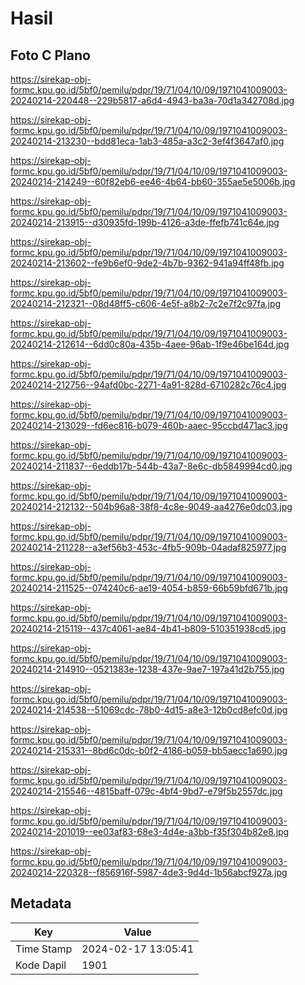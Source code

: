 # Hasil

## Foto C Plano

https://sirekap-obj-formc.kpu.go.id/5bf0/pemilu/pdpr/19/71/04/10/09/1971041009003-20240214-220448--229b5817-a6d4-4943-ba3a-70d1a342708d.jpg

https://sirekap-obj-formc.kpu.go.id/5bf0/pemilu/pdpr/19/71/04/10/09/1971041009003-20240214-213230--bdd81eca-1ab3-485a-a3c2-3ef4f3647af0.jpg

https://sirekap-obj-formc.kpu.go.id/5bf0/pemilu/pdpr/19/71/04/10/09/1971041009003-20240214-214249--60f82eb6-ee46-4b64-bb60-355ae5e5006b.jpg

https://sirekap-obj-formc.kpu.go.id/5bf0/pemilu/pdpr/19/71/04/10/09/1971041009003-20240214-213915--d30935fd-199b-4126-a3de-ffefb741c64e.jpg

https://sirekap-obj-formc.kpu.go.id/5bf0/pemilu/pdpr/19/71/04/10/09/1971041009003-20240214-213602--fe9b6ef0-9de2-4b7b-9362-941a94ff48fb.jpg

https://sirekap-obj-formc.kpu.go.id/5bf0/pemilu/pdpr/19/71/04/10/09/1971041009003-20240214-212321--08d48ff5-c606-4e5f-a8b2-7c2e7f2c97fa.jpg

https://sirekap-obj-formc.kpu.go.id/5bf0/pemilu/pdpr/19/71/04/10/09/1971041009003-20240214-212614--6dd0c80a-435b-4aee-96ab-1f9e46be164d.jpg

https://sirekap-obj-formc.kpu.go.id/5bf0/pemilu/pdpr/19/71/04/10/09/1971041009003-20240214-212756--94afd0bc-2271-4a91-828d-6710282c76c4.jpg

https://sirekap-obj-formc.kpu.go.id/5bf0/pemilu/pdpr/19/71/04/10/09/1971041009003-20240214-213029--fd6ec816-b079-460b-aaec-95ccbd471ac3.jpg

https://sirekap-obj-formc.kpu.go.id/5bf0/pemilu/pdpr/19/71/04/10/09/1971041009003-20240214-211837--6eddb17b-544b-43a7-8e6c-db5849994cd0.jpg

https://sirekap-obj-formc.kpu.go.id/5bf0/pemilu/pdpr/19/71/04/10/09/1971041009003-20240214-212132--504b96a8-38f8-4c8e-9049-aa4276e0dc03.jpg

https://sirekap-obj-formc.kpu.go.id/5bf0/pemilu/pdpr/19/71/04/10/09/1971041009003-20240214-211228--a3ef56b3-453c-4fb5-909b-04adaf825977.jpg

https://sirekap-obj-formc.kpu.go.id/5bf0/pemilu/pdpr/19/71/04/10/09/1971041009003-20240214-211525--074240c6-ae19-4054-b859-66b59bfd671b.jpg

https://sirekap-obj-formc.kpu.go.id/5bf0/pemilu/pdpr/19/71/04/10/09/1971041009003-20240214-215119--437c4061-ae84-4b41-b809-510351938cd5.jpg

https://sirekap-obj-formc.kpu.go.id/5bf0/pemilu/pdpr/19/71/04/10/09/1971041009003-20240214-214910--0521383e-1238-437e-9ae7-197a41d2b755.jpg

https://sirekap-obj-formc.kpu.go.id/5bf0/pemilu/pdpr/19/71/04/10/09/1971041009003-20240214-214538--51069cdc-78b0-4d15-a8e3-12b0cd8efc0d.jpg

https://sirekap-obj-formc.kpu.go.id/5bf0/pemilu/pdpr/19/71/04/10/09/1971041009003-20240214-215331--8bd6c0dc-b0f2-4186-b059-bb5aecc1a690.jpg

https://sirekap-obj-formc.kpu.go.id/5bf0/pemilu/pdpr/19/71/04/10/09/1971041009003-20240214-215546--4815baff-079c-4bf4-9bd7-e79f5b2557dc.jpg

https://sirekap-obj-formc.kpu.go.id/5bf0/pemilu/pdpr/19/71/04/10/09/1971041009003-20240214-201019--ee03af83-68e3-4d4e-a3bb-f35f304b82e8.jpg

https://sirekap-obj-formc.kpu.go.id/5bf0/pemilu/pdpr/19/71/04/10/09/1971041009003-20240214-220328--f856916f-5987-4de3-9d4d-1b56abcf927a.jpg


## Metadata

| Key        | Value               |
| ---------- | ------------------- |
| Time Stamp | 2024-02-17 13:05:41 |
| Kode Dapil | 1901                |



